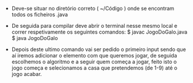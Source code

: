 - Deve-se situar no diretório correto ( ~/Código ) onde se encontram todos os ficheiros .java

- De seguida para compilar deve abrir o terminal nesse mesmo local e correr respetivamente os seguintes comandos: 
	$ javac JogoDoGalo.java 
	$ java JogoDoGalo

- Depois deste ultimo comando vai ser pedido o primeiro input sendo que aí iremos adicionar o elemento com que queremos jogar, de seguida escolhemos o algoritmo e a seguir quem começa a jogar, feito isto o jogo começa e selecionamos a casa que pretendemos (de 1-9) até o jogo acabar.
